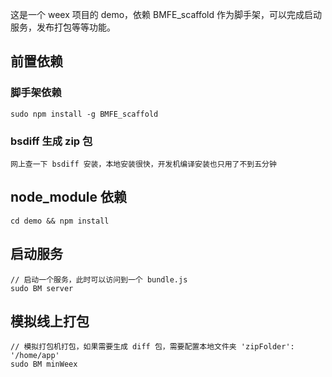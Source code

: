 <!--
@Author: songqi
@Date:   2017-01-09
@Last modified by:   songqi
@Last modified time: 2017-03-20
-->

这是一个 weex 项目的 demo，依赖 BMFE_scaffold 作为脚手架，可以完成启动服务，发布打包等等功能。

## 前置依赖

### 脚手架依赖

    sudo npm install -g BMFE_scaffold

### bsdiff 生成 zip 包

    网上查一下 bsdiff 安装，本地安装很快，开发机编译安装也只用了不到五分钟

## node_module 依赖

    cd demo && npm install

## 启动服务

    // 启动一个服务，此时可以访问到一个 bundle.js
    sudo BM server

## 模拟线上打包

    // 模拟打包机打包，如果需要生成 diff 包，需要配置本地文件夹 'zipFolder': '/home/app'
    sudo BM minWeex
